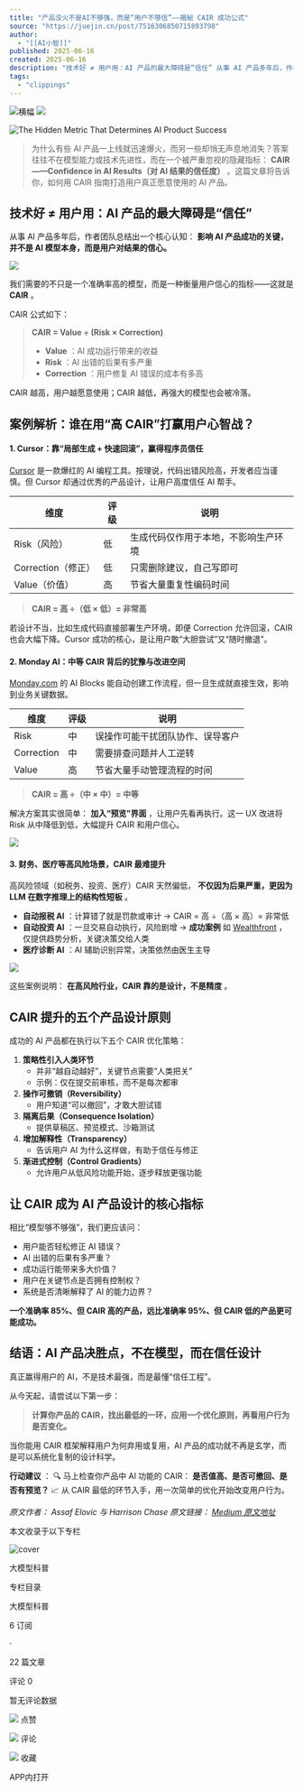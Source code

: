```yaml
---
title: "产品没火不是AI不够强，而是“用户不够信”——揭秘 CAIR 成功公式"
source: "https://juejin.cn/post/7516306850715893798"
author:
  - "[[AI小智]]"
published: 2025-06-16
created: 2025-06-16
description: "技术好 ≠ 用户用：AI 产品的最大障碍是“信任” 从事 AI 产品多年后，作者团队总结出一个核心认知：影响 AI 产品成功的关键，并不是 AI 模型本身，而是用户对结果的信心。 我们需要的不只是一个"
tags:
  - "clippings"
---
```

![横幅](https://p26-piu.byteimg.com/tos-cn-i-8jisjyls3a/8694dbc29caa4b59bda5f4181f3bd6ef~tplv-8jisjyls3a-2:0:0:q75.image) ![](https://p3-piu.byteimg.com/tos-cn-i-8jisjyls3a/796c19f610c146ffac65db71d7329490~tplv-8jisjyls3a-2:0:0:q75.image)

![The Hidden Metric That Determines AI Product Success](https://p6-xtjj-sign.byteimg.com/tos-cn-i-73owjymdk6/ed03922f0ffc4545b2290fc250db8cc6~tplv-73owjymdk6-jj-mark-v1:0:0:0:0:5o6Y6YeR5oqA5pyv56S-5Yy6IEAgQUnlsI_mmbo=:q75.awebp?rk3s=f64ab15b&x-expires=1750639187&x-signature=v1t4Klhmzzr%2BdWEDSoHgriBDqFo%3D)

> 为什么有些 AI 产品一上线就迅速爆火，而另一些却悄无声息地消失？答案往往不在模型能力或技术先进性，而在一个被严重忽视的隐藏指标： **CAIR——Confidence in AI Results（对 AI 结果的信任度）** 。这篇文章将告诉你，如何用 CAIR 指南打造用户真正愿意使用的 AI 产品。

## 技术好 ≠ 用户用：AI 产品的最大障碍是“信任”

从事 AI 产品多年后，作者团队总结出一个核心认知： **影响 AI 产品成功的关键，并不是 AI 模型本身，而是用户对结果的信心。**

![](https://p6-xtjj-sign.byteimg.com/tos-cn-i-73owjymdk6/c7a475e42c15430197289ee09c3f867e~tplv-73owjymdk6-jj-mark-v1:0:0:0:0:5o6Y6YeR5oqA5pyv56S-5Yy6IEAgQUnlsI_mmbo=:q75.awebp?rk3s=f64ab15b&x-expires=1750639187&x-signature=EQxz24ly17Gj6nZWtoBi5R5d30w%3D)

我们需要的不只是一个准确率高的模型，而是一种衡量用户信心的指标——这就是 **CAIR** 。

CAIR 公式如下：

> **CAIR = Value ÷ (Risk × Correction)**
> 
> - **Value** ：AI 成功运行带来的收益
> - **Risk** ：AI 出错的后果有多严重
> - **Correction** ：用户修复 AI 错误的成本有多高

CAIR 越高，用户越愿意使用；CAIR 越低，再强大的模型也会被冷落。

## 案例解析：谁在用“高 CAIR”打赢用户心智战？

#### 1\. Cursor：靠“局部生成 + 快速回滚”，赢得程序员信任

[Cursor](https://link.juejin.cn/?target=https%3A%2F%2Fwww.cursor.com%2F%3Fref%3Dblog.langchain.dev "https://www.cursor.com/?ref=blog.langchain.dev") 是一款爆红的 AI 编程工具。按理说，代码出错风险高，开发者应当谨慎。但 Cursor 却通过优秀的产品设计，让用户高度信任 AI 帮手。

| 维度 | 评级 | 说明 |
| --- | --- | --- |
| Risk（风险） | 低 | 生成代码仅作用于本地，不影响生产环境 |
| Correction（修正） | 低 | 只需删除建议，自己写即可 |
| Value（价值） | 高 | 节省大量重复性编码时间 |

> **CAIR = 高 ÷（低 × 低）= 非常高**

若设计不当，比如生成代码直接部署生产环境，即便 Correction 允许回滚，CAIR 也会大幅下降。Cursor 成功的核心，是让用户敢“大胆尝试”又“随时撤退”。

#### 2\. Monday AI：中等 CAIR 背后的犹豫与改进空间

[Monday.com](https://link.juejin.cn/?target=https%3A%2F%2Fmonday.com%2Fw%2Fai%3Fref%3Dblog.langchain.dev "https://monday.com/w/ai?ref=blog.langchain.dev") 的 AI Blocks 能自动创建工作流程，但一旦生成就直接生效，影响到业务关键数据。

| 维度 | 评级 | 说明 |
| --- | --- | --- |
| Risk | 中 | 误操作可能干扰团队协作、误导客户 |
| Correction | 中 | 需要排查问题并人工逆转 |
| Value | 高 | 节省大量手动管理流程的时间 |

> **CAIR = 高 ÷（中 × 中）= 中等**

解决方案其实很简单： **加入“预览”界面** ，让用户先看再执行。这一 UX 改进将 Risk 从中降低到低，大幅提升 CAIR 和用户信心。

![](https://p6-xtjj-sign.byteimg.com/tos-cn-i-73owjymdk6/b4050d40ad4345c3979993a607d0b8f6~tplv-73owjymdk6-jj-mark-v1:0:0:0:0:5o6Y6YeR5oqA5pyv56S-5Yy6IEAgQUnlsI_mmbo=:q75.awebp?rk3s=f64ab15b&x-expires=1750639187&x-signature=XeRVxWHFNw6TYEF8a%2F2mR5Vo%2BUc%3D)

#### 3\. 财务、医疗等高风险场景，CAIR 最难提升

高风险领域（如税务、投资、医疗）CAIR 天然偏低， **不仅因为后果严重，更因为 LLM 在数字推理上的结构性短板** 。

- **自动报税 AI** ：计算错了就是罚款或审计 → CAIR = 高 ÷（高 × 高）= 非常低
- **自动投资 AI** ：一旦交易自动执行，风险剧增 → **成功案例** 如 [Wealthfront](https://link.juejin.cn/?target=https%3A%2F%2Fwww.wealthfront.com%2F%3Fref%3Dblog.langchain.dev "https://www.wealthfront.com/?ref=blog.langchain.dev") ，仅提供趋势分析，关键决策交给人类
- **医疗诊断 AI** ：AI 辅助识别异常，决策依然由医生主导

![](https://p6-xtjj-sign.byteimg.com/tos-cn-i-73owjymdk6/4931413a855c431ebc136c1d5a85be9d~tplv-73owjymdk6-jj-mark-v1:0:0:0:0:5o6Y6YeR5oqA5pyv56S-5Yy6IEAgQUnlsI_mmbo=:q75.awebp?rk3s=f64ab15b&x-expires=1750639187&x-signature=%2BRXJQuvJWurli350Mh8xl%2BZH3eA%3D)

这些案例说明： **在高风险行业，CAIR 靠的是设计，不是精度** 。

## CAIR 提升的五个产品设计原则

成功的 AI 产品都在执行以下五个 CAIR 优化策略：

1. **策略性引入人类环节**
	- 并非“越自动越好”，关键节点需要“人类把关”
	- 示例：仅在提交前审核，而不是每次都审
2. **操作可撤销（Reversibility）**
	- 用户知道“可以撤回”，才敢大胆试错
3. **隔离后果（Consequence Isolation）**
	- 提供草稿区、预览模式、沙箱测试
4. **增加解释性（Transparency）**
	- 告诉用户 AI 为什么这样做，有助于信任与修正
5. **渐进式控制（Control Gradients）**
	- 允许用户从低风险功能开始，逐步释放更强功能

## 让 CAIR 成为 AI 产品设计的核心指标

相比“模型够不够强”，我们更应该问：

- 用户能否轻松修正 AI 错误？
- AI 出错的后果有多严重？
- 成功运行能带来多大价值？
- 用户在关键节点是否拥有控制权？
- 系统是否清晰解释了 AI 的能力边界？

**一个准确率 85%、但 CAIR 高的产品，远比准确率 95%、但 CAIR 低的产品更可能成功。**

## 结语：AI 产品决胜点，不在模型，而在信任设计

真正赢得用户的 AI，不是技术最强，而是最懂“信任工程”。

从今天起，请尝试以下第一步：

> **计算你产品的 CAIR，找出最低的一环，应用一个优化原则，再看用户行为是否变化。**

当你能用 CAIR 框架解释用户为何弃用或复用，AI 产品的成功就不再是玄学，而是可以系统化复制的设计科学。

**行动建议** ： 🔍 马上检查你产品中 AI 功能的 CAIR： **是否值高、是否可撤回、是否有预览？** 📈 从 CAIR 最低的环节入手，用一次简单的优化开始改变用户行为。

*原文作者： Assaf Elovic 与 Harrison Chase* *原文链接： [Medium 原文地址](https://link.juejin.cn/?target=https%3A%2F%2Fmedium.com%2F%40assafelovic%2Fthe-hidden-metric-that-determines-ai-product-success-799a98fd57aa%3Fref%3Dblog.langchain.dev "https://medium.com/@assafelovic/the-hidden-metric-that-determines-ai-product-success-799a98fd57aa?ref=blog.langchain.dev")*

本文收录于以下专栏

![cover](https://p1-juejin.byteimg.com/tos-cn-i-k3u1fbpfcp/95414745836549ce9143753e2a30facd~tplv-k3u1fbpfcp-jj:160:120:0:0:q75.avis)

大模型科普

专栏目录

大模型科普

6 订阅

·

22 篇文章

评论 0

暂无评论数据

![](https://lf-web-assets.juejin.cn/obj/juejin-web/xitu_juejin_web/c12d6646efb2245fa4e88f0e1a9565b7.svg) 点赞

![](https://lf-web-assets.juejin.cn/obj/juejin-web/xitu_juejin_web/336af4d1fafabcca3b770c8ad7a50781.svg) 评论

![](https://lf-web-assets.juejin.cn/obj/juejin-web/xitu_juejin_web/3d482c7a948bac826e155953b2a28a9e.svg) 收藏

APP内打开